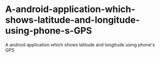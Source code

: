 # A-android-application-which-shows-latitude-and-longitude-using-phone-s-GPS
A android application which shows latitude and longitude using phone's GPS
